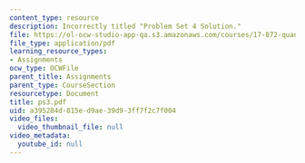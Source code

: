 ```yaml
---
content_type: resource
description: Incorrectly titled "Problem Set 4 Solution."
file: https://ol-ocw-studio-app-qa.s3.amazonaws.com/courses/17-872-quantitative-research-in-political-science-and-public-policy-spring-2004/a395284d815ed9ae39d93ff7f2c7f004_ps3.pdf
file_type: application/pdf
learning_resource_types:
- Assignments
ocw_type: OCWFile
parent_title: Assignments
parent_type: CourseSection
resourcetype: Document
title: ps3.pdf
uid: a395284d-815e-d9ae-39d9-3ff7f2c7f004
video_files:
  video_thumbnail_file: null
video_metadata:
  youtube_id: null
---
```

